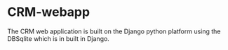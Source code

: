 # CRM-webapp
The CRM web application is built on the Django python platform using the DBSqlite which is in built in Django.
